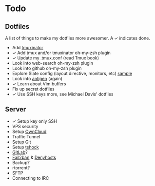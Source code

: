 Todo
====

## Dotfiles

A list of things to make my dotfiles more awesomer. A ✓ indicates done.

- Add [tmuxinator](https://github.com/aziz/tmuxinator)
- ✓ Add tmux and/or tmuxinator oh-my-zsh plugin
- ✓ Update my .tmux.conf (read Tmux book)
- Look into web-search oh-my-zsh plugin
- Look into github oh-my-zsh plugin
- Explore Slate config (layout directive, monitors, etc) [sample][slate]
- Look into [antigen][anti] (again)
- ✓ Learn about Vim buffers
- Fix up secret dotfiles
- ✓ Use SSH keys more, see Michael Davis' dotfiles

[slate]: https://github.com/jigish/dotfiles/blob/master/slate
[anti]: https://github.com/zsh-users/antigen

## Server

- ✓ Setup key only SSH
- VPS security
- Setup [OwnCloud][owncloud]
- Traffic Tunnel
- Setup Git
- Setup [tshock][tshock]
- [GitLab][gitlab]?
- [Fail2ban][f2b] & [Denyhosts][deny]
- Backup?
- rtorrent?
- SFTP
- Connecting to IRC

[owncloud]: http://owncloud.org/
[tshock]: http://tshock.co/xf/index.php
[gitlab]: http://gitlab.org/
[f2b]: https://www.digitalocean.com/community/articles/how-to-protect-ssh-with-fail2ban-on-centos-6
[deny]: https://www.digitalocean.com/community/articles/how-to-install-denyhosts-on-centos-6
